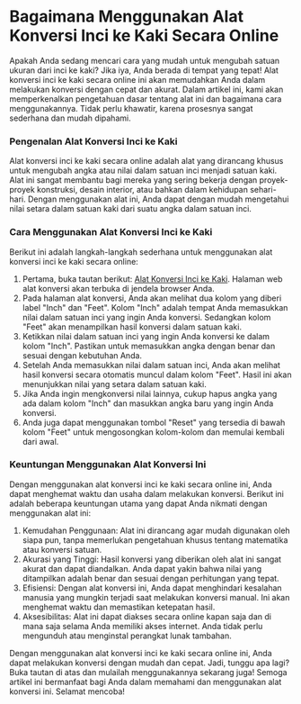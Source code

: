 Bagaimana Menggunakan Alat Konversi Inci ke Kaki Secara Online
==============================================================

Apakah Anda sedang mencari cara yang mudah untuk mengubah satuan ukuran dari inci ke kaki? Jika iya, Anda berada di tempat yang tepat! Alat konversi inci ke kaki secara online ini akan memudahkan Anda dalam melakukan konversi dengan cepat dan akurat. Dalam artikel ini, kami akan memperkenalkan pengetahuan dasar tentang alat ini dan bagaimana cara menggunakannya. Tidak perlu khawatir, karena prosesnya sangat sederhana dan mudah dipahami.

### Pengenalan Alat Konversi Inci ke Kaki

Alat konversi inci ke kaki secara online adalah alat yang dirancang khusus untuk mengubah angka atau nilai dalam satuan inci menjadi satuan kaki. Alat ini sangat membantu bagi mereka yang sering bekerja dengan proyek-proyek konstruksi, desain interior, atau bahkan dalam kehidupan sehari-hari. Dengan menggunakan alat ini, Anda dapat dengan mudah mengetahui nilai setara dalam satuan kaki dari suatu angka dalam satuan inci.

### Cara Menggunakan Alat Konversi Inci ke Kaki

Berikut ini adalah langkah-langkah sederhana untuk menggunakan alat konversi inci ke kaki secara online:

1. Pertama, buka tautan berikut: [Alat Konversi Inci ke Kaki](https://www.onlinecalculatorsfree.com/id/convert/inch-to-feet.html). Halaman web alat konversi akan terbuka di jendela browser Anda.
2. Pada halaman alat konversi, Anda akan melihat dua kolom yang diberi label "Inch" dan "Feet". Kolom "Inch" adalah tempat Anda memasukkan nilai dalam satuan inci yang ingin Anda konversi. Sedangkan kolom "Feet" akan menampilkan hasil konversi dalam satuan kaki.
3. Ketikkan nilai dalam satuan inci yang ingin Anda konversi ke dalam kolom "Inch". Pastikan untuk memasukkan angka dengan benar dan sesuai dengan kebutuhan Anda.
4. Setelah Anda memasukkan nilai dalam satuan inci, Anda akan melihat hasil konversi secara otomatis muncul dalam kolom "Feet". Hasil ini akan menunjukkan nilai yang setara dalam satuan kaki.
5. Jika Anda ingin mengkonversi nilai lainnya, cukup hapus angka yang ada dalam kolom "Inch" dan masukkan angka baru yang ingin Anda konversi.
6. Anda juga dapat menggunakan tombol "Reset" yang tersedia di bawah kolom "Feet" untuk mengosongkan kolom-kolom dan memulai kembali dari awal.

### Keuntungan Menggunakan Alat Konversi Ini

Dengan menggunakan alat konversi inci ke kaki secara online ini, Anda dapat menghemat waktu dan usaha dalam melakukan konversi. Berikut ini adalah beberapa keuntungan utama yang dapat Anda nikmati dengan menggunakan alat ini:

1. Kemudahan Penggunaan: Alat ini dirancang agar mudah digunakan oleh siapa pun, tanpa memerlukan pengetahuan khusus tentang matematika atau konversi satuan.
2. Akurasi yang Tinggi: Hasil konversi yang diberikan oleh alat ini sangat akurat dan dapat diandalkan. Anda dapat yakin bahwa nilai yang ditampilkan adalah benar dan sesuai dengan perhitungan yang tepat.
3. Efisiensi: Dengan alat konversi ini, Anda dapat menghindari kesalahan manusia yang mungkin terjadi saat melakukan konversi manual. Ini akan menghemat waktu dan memastikan ketepatan hasil.
4. Aksesibilitas: Alat ini dapat diakses secara online kapan saja dan di mana saja selama Anda memiliki akses internet. Anda tidak perlu mengunduh atau menginstal perangkat lunak tambahan.

Dengan menggunakan alat konversi inci ke kaki secara online ini, Anda dapat melakukan konversi dengan mudah dan cepat. Jadi, tunggu apa lagi? Buka tautan di atas dan mulailah menggunakannya sekarang juga! Semoga artikel ini bermanfaat bagi Anda dalam memahami dan menggunakan alat konversi ini. Selamat mencoba!